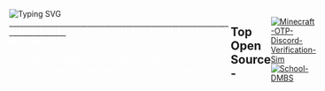 <div style="display: flex; justify-content: space-between; flex-wrap: nowrap; width: 100%; max-width: 900px;">
  <div style="flex: 1 1 400px; max-width: 400px;">
    <img src="https://readme-typing-svg.demolab.com?font=Segoe+UI&size=20&pause=1000&color=FFFFFF&center=false&vCenter=false&width=300&lines=Spin" alt="Typing SVG" /> <br />
______________________________________________________________________________ <br />
    <sub style="color:white; font-family:Segoe UI; font-size:12px;">
      <strong>Disclaimer:</strong> The content on this profile is provided for‎ ‎ ‎ ‎ ‎ ‎ ‎ ‎ ‎ ‎ ‎ ‎ ‎ ‎ ‎ ‎ ‎ ‎ ‎ ‎ ‎ ‎ ‎ ‎ ‎ ‎ ‎ ‎ ‎ ‎ ‎ ‎ ‎ ‎ ‎ ‎ ‎ ‎ ‎ ‎ ‎ ‎ ‎ ‎ ‎ ‎ ‎ ‎ ‎ ‎ ‎ ‎ ‎ ‎ ‎ ‎ ‎ ‎ ‎ ‎ ‎ ‎ ‎ ‎ ‎ ‎ ‎ ‎ ‎ ‎ ‎ ‎ ‎ ‎ ‎ Freaky<br />
      informational and entertainment purposes only.<br />
      I am not responsible for how others choose to use, interpret,<br />
      or act upon any material shared here. Use at your own risk.
    </sub>
  </div>



## Top Open Source -
[![Minecraft-OTP-Discord-Verification-Sim](https://github-readme-stats.vercel.app/api/pin/?username=BackAgainSpin&repo=Minecraft-OTP-Discord-Verification-Sim&border_color=2563EB&bg_color=0D1117&title_color=58A6FF&text_color=8B949E&icon_color=58A6FF)](https://github.com/BackAgainSpin/Minecraft-OTP-Discord-Verification-Sim)
[![School-DMBS](https://github-readme-stats.vercel.app/api/pin/?username=BackAgainSpin&repo=School-DMBS&border_color=2563EB&bg_color=0D1117&title_color=58A6FF&text_color=8B949E&icon_color=58A6FF)](https://github.com/BackAgainSpin/School-DMBS)



